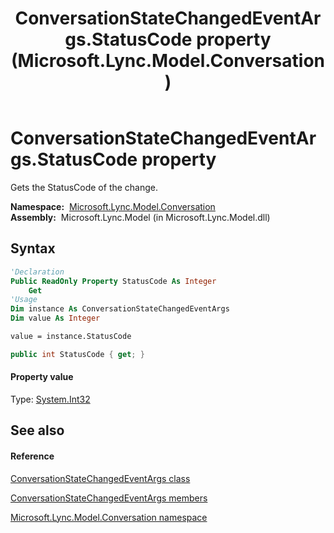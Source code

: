 ﻿---
title: ConversationStateChangedEventArgs.StatusCode property  (Microsoft.Lync.Model.Conversation)
TOCTitle: 'StatusCode property '
ms:assetid: P:Microsoft.Lync.Model.Conversation.ConversationStateChangedEventArgs.StatusCode_DI_3_UC_OCS14MrefLyncWPF
ms:mtpsurl: https://msdn.microsoft.com/en-us/library/microsoft.lync.model.conversation.conversationstatechangedeventargs.statuscode_di_3_uc_ocs14mreflyncwpf(v=office.15)
ms:contentKeyID: 48595741
ms.date: 07/28/2014
mtps_version: v=office.15
f1_keywords:
- Microsoft.Lync.Model.Conversation.ConversationStateChangedEventArgs.StatusCode
dev_langs:
- CSharp
- JScript
- VB
- other
---

# ConversationStateChangedEventArgs.StatusCode property

Gets the StatusCode of the change.

**Namespace:**  [Microsoft.Lync.Model.Conversation](microsoft-lync-model-conversation-namespace_2.md)  
**Assembly:**  Microsoft.Lync.Model (in Microsoft.Lync.Model.dll)

## Syntax

``` vb
'Declaration
Public ReadOnly Property StatusCode As Integer
    Get
'Usage
Dim instance As ConversationStateChangedEventArgs
Dim value As Integer

value = instance.StatusCode
```

``` csharp
public int StatusCode { get; }
```

#### Property value

Type: [System.Int32](http://msdn2.microsoft.com/en-us/library/td2s409d)  

## See also

#### Reference

[ConversationStateChangedEventArgs class](conversationstatechangedeventargs-class-microsoft-lync-model-conversation_2.md)

[ConversationStateChangedEventArgs members](conversationstatechangedeventargs-members-microsoft-lync-model-conversation_2.md)

[Microsoft.Lync.Model.Conversation namespace](microsoft-lync-model-conversation-namespace_2.md)

